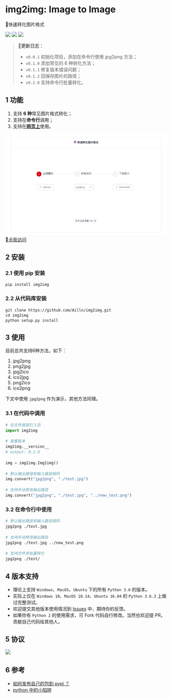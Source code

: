 # img2img: Image to Image

🔮快速转化图片格式

[![](https://award.dovolopor.com?lt=language&rt=Py36&rbc=pink)](https://docs.python.org/3.6/)
[![](https://award.dovolopor.com?lt=PyPI&rt=0.1.2)](https://pypi.org/project/img2img/)
[![](https://award.dovolopor.com?lt=Ailln's&rt=idea&lbc=lightgray&rbc=red&ltc=red)](https://github.com/Ailln/award)

> **🚨更新日志：**
>
> - `v0.0.1` 初始化项目，添加在命令行使用 jpg2png 方法；
> - `v0.1.0` 添加常见的 6 种转化方法；
> - `v0.1.1` 修复版本错误问题；
> - `v0.1.2` 回保存图片的路径；
> - `v0.2.0` 支持命令行批量转化。

## 1 功能

1. 支持 **6 种**常见图片格式转化；
2. 支持在**命令行**调用；
3. 支持在[**网页上**](https://www.dovolopor.com/img2img)使用。

![](./src/img2img-site.png)
🔗[点我访问](https://www.dovolopor.com/img2img)

## 2 安装

### 2.1 使用 pip 安装

```shell
pip install img2img
```

### 2.2 从代码库安装

```shell
git clone https://github.com/Ailln/img2img.git
cd img2img
python setup.py install
```

## 3 使用

目前总共支持6种方法，如下：

1. jpg2png
2. png2jpg
3. jpg2ico
4. ico2jpg
5. png2ico
6. ico2png

下文中使用 `jpg2png` 作为演示，其他方法同理。

### 3.1 在代码中调用

```python
# 在文件首部引入包
import img2img

# 查看版本
img2img.__version__
# output: 0.2.0

img = img2img.Img2img()

# 默认输出路径和输入路径相同
img.convert("jpg2png", "./test.jpg")

# 支持手动修改输出路径
img.convert("jpg2png", "./test.jpg", "../new_test.png")
```

### 3.2 在命令行中使用

```bash
# 默认输出路径和输入路径相同
jpg2png ./test.jpg

# 支持手动修改输出路径
jpg2png ./test.jpg ../new_test.png

# 支持文件夹批量转化
jpg2png ./test/
```

## 4 版本支持

- 理论上支持 `Windows`、`MacOS`、`Ubuntu` 下的所有 `Python 3.6` 的版本。
- 实际上仅在 `Windows 10`、`MacOS 10.14`、`Ubuntu 16.04` 的 `Python 3.6.3` 上做过完整测试。
- 欢迎提交其他版本使用情况到 [Issues](https://github.com/Ailln/img2img/issues) 中，期待你的反馈。
- 如果你有 `Python 2` 的使用需求，可 Fork 代码自行修改。当然也欢迎提 PR，贡献自己代码给其他人。

## 5 协议

[![](https://award.dovolopor.com?lt=License&rt=MIT&rbc=green)](./LICENSE)

## 6 参考

- [如何发布自己的包到 pypi ？](https://www.v2ai.cn/python/2018/07/30/PY-1.html)
- [python 中的小陷阱](https://www.v2ai.cn/python/2019/01/01/PY-6.html)